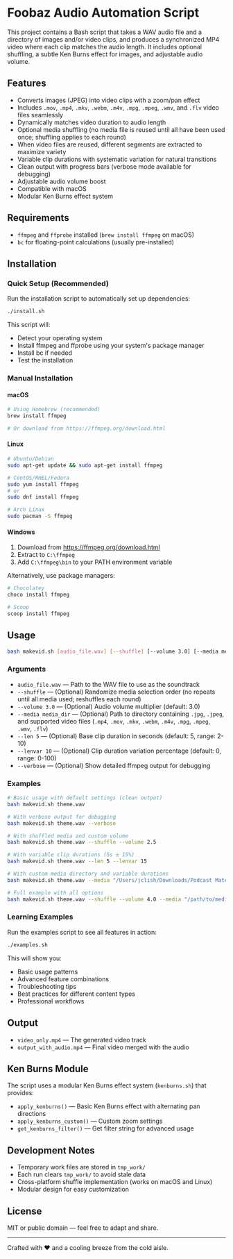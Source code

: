 # Foobaz Audio Automation Script

This project contains a Bash script that takes a WAV audio file and a directory of images and/or video clips, and produces a synchronized MP4 video where each clip matches the audio length. It includes optional shuffling, a subtle Ken Burns effect for images, and adjustable audio volume.

## Features

- Converts images (JPEG) into video clips with a zoom/pan effect
- Includes `.mov`, `.mp4`, `.mkv`, `.webm`, `.m4v`, `.mpg`, `.mpeg`, `.wmv`, and `.flv` video files seamlessly
- Dynamically matches video duration to audio length
- Optional media shuffling (no media file is reused until all have been used once; shuffling applies to each round)
- When video files are reused, different segments are extracted to maximize variety
- Variable clip durations with systematic variation for natural transitions
- Clean output with progress bars (verbose mode available for debugging)
- Adjustable audio volume boost
- Compatible with macOS
- Modular Ken Burns effect system

## Requirements

- `ffmpeg` and `ffprobe` installed (`brew install ffmpeg` on macOS)
- `bc` for floating-point calculations (usually pre-installed)

## Installation

### Quick Setup (Recommended)

Run the installation script to automatically set up dependencies:

```bash
./install.sh
```

This script will:
- Detect your operating system
- Install ffmpeg and ffprobe using your system's package manager
- Install bc if needed
- Test the installation

### Manual Installation

#### macOS
```bash
# Using Homebrew (recommended)
brew install ffmpeg

# Or download from https://ffmpeg.org/download.html
```

#### Linux
```bash
# Ubuntu/Debian
sudo apt-get update && sudo apt-get install ffmpeg

# CentOS/RHEL/Fedora
sudo yum install ffmpeg
# or
sudo dnf install ffmpeg

# Arch Linux
sudo pacman -S ffmpeg
```

#### Windows
1. Download from https://ffmpeg.org/download.html
2. Extract to `C:\ffmpeg`
3. Add `C:\ffmpeg\bin` to your PATH environment variable

Alternatively, use package managers:
```bash
# Chocolatey
choco install ffmpeg

# Scoop
scoop install ffmpeg
```

## Usage

```bash
bash makevid.sh [audio_file.wav] [--shuffle] [--volume 3.0] [--media media_dir] [--len 5] [--lenvar 10] [--verbose]
```

### Arguments

- `audio_file.wav` — Path to the WAV file to use as the soundtrack
- `--shuffle` — (Optional) Randomize media selection order (no repeats until all media used; reshuffles each round)
- `--volume 3.0` — (Optional) Audio volume multiplier (default: 3.0)
- `--media media_dir` — (Optional) Path to directory containing `.jpg`, `.jpeg`, and supported video files (`.mp4`, `.mov`, `.mkv`, `.webm`, `.m4v`, `.mpg`, `.mpeg`, `.wmv`, `.flv`)
- `--len 5` — (Optional) Base clip duration in seconds (default: 5, range: 2-10)
- `--lenvar 10` — (Optional) Clip duration variation percentage (default: 0, range: 0-100)
- `--verbose` — (Optional) Show detailed ffmpeg output for debugging

### Examples

```bash
# Basic usage with default settings (clean output)
bash makevid.sh theme.wav

# With verbose output for debugging
bash makevid.sh theme.wav --verbose

# With shuffled media and custom volume
bash makevid.sh theme.wav --shuffle --volume 2.5

# With variable clip durations (5s ± 15%)
bash makevid.sh theme.wav --len 5 --lenvar 15

# With custom media directory and variable durations
bash makevid.sh theme.wav --media "/Users/jclish/Downloads/Podcast Materials/Adobe Stock" --len 6 --lenvar 10

# Full example with all options
bash makevid.sh theme.wav --shuffle --volume 4.0 --media "/path/to/media" --len 4 --lenvar 20 --verbose
```

### Learning Examples

Run the examples script to see all features in action:

```bash
./examples.sh
```

This will show you:
- Basic usage patterns
- Advanced feature combinations
- Troubleshooting tips
- Best practices for different content types
- Professional workflows

## Output

- `video_only.mp4` — The generated video track
- `output_with_audio.mp4` — Final video merged with the audio

## Ken Burns Module

The script uses a modular Ken Burns effect system (`kenburns.sh`) that provides:

- `apply_kenburns()` — Basic Ken Burns effect with alternating pan directions
- `apply_kenburns_custom()` — Custom zoom settings
- `get_kenburns_filter()` — Get filter string for advanced usage

## Development Notes

- Temporary work files are stored in `tmp_work/`
- Each run clears `tmp_work/` to avoid stale data
- Cross-platform shuffle implementation (works on macOS and Linux)
- Modular design for easy customization

## License

MIT or public domain — feel free to adapt and share.

---

Crafted with ❤️ and a cooling breeze from the cold aisle.